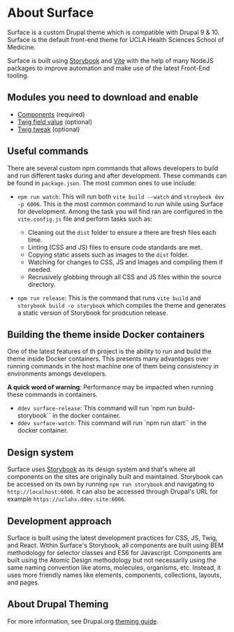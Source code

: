 # About Surface

Surface is a custom Drupal theme which is compatible with Drupal 9 & 10. Surface is the
default front-end theme for UCLA Health Sciences School of Medicine.

Surface is built using [Storybook](https://storybook.js.org/) and [Vite](https://vitejs.dev/)
with the help of many NodeJS packages to improve automation and make use of the latest Front-End tooling.

## Modules you need to download and enable

* [Components](https://www.drupal.org/project/components) (required)
* [Twig field value](https://www.drupal.org/project/twig_field_value) (optional)
* [Twig tweak](https://www.drupal.org/project/https://www.drupal.org/project/twig_tweak) (optional)

## Useful commands

There are several custom npm commands that allows developers to build and run different
tasks during and after development. These commands can be found in `package.json`.
The most common ones to use include:

* `npm run watch`: This will run both `vite build --watch` and `stroybook dev -p 6006`.  This is the most common command to run while using Surface for development.  Among the task you will find ran are configured in the `vite.config.js` file and perform tasks such as:
  - Cleaning out the `dist` folder to ensure a there are fresh files each time.
  - Linting (CSS and JS) files to ensure code standards are met.
  - Copying static assets such as images to the `dist` folder.
  - Watching for changes to CSS, JS and Images and compiling them if needed.
  - Recrusively globbing through all CSS and JS files within the source directory.

* `npm run release`: This is the command that runs `vite build` and `storybook build -o storybook` which compiles the theme and generates a static version of Storybook for prodcution release.

## Building the theme inside Docker containers

One of the latest features of th project is the ability to run and build the theme inside Docker containers.
This presents many advantages over running commands in the host machine one of them being consistency
in environments amongs developers.

**A quick word of warning**:  Performance may be impacted when running these commands in containers.

* `ddev surface-release`: This command will run `npm run build-storybook`` in the docker container.
* `ddev surface-watch`: This command will run `npm run start`` in the docker container.

## Design system
Surface uses [Storybook](https://storybook.js.org/) as its design system and that's where all components
on the sites are originally built and maintained.  Storybook can be accessed on its own by running `npm run storybook`
and navigating to `http://localhost:6006`.  It can also be accessed through Drupal's URL for example `https://uclahs.ddev.site:6006`.

## Development approach
Surface is built using the latest development practices for CSS, JS, Twig, and React.  Within Surface's Storybook,
all components are built using BEM methodology for selector classes and ES6 for Javascript.
Components are built using the Atomic Design methodology but not necessarily using the same naming convention
like atoms, molecules, organisms, etc.  Instead, it uses more friendly names like elements, components, collections,
layouts, and pages.

## About Drupal Theming
For more information, see Drupal.org [theming guide](
https://www.drupal.org/docs/develop/theming-drupal).

